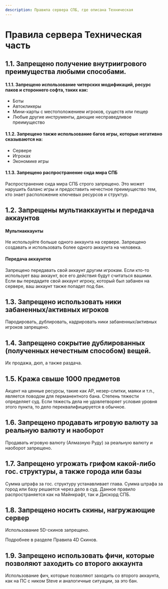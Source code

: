 ```yaml
---
description: Правила сервера СПБ, где описана Техническая
---
```

# Правила сервера Техническая часть

## 1.1. Запрещено получение внутриигрового преимущества любыми способами.

#### 1.1.1. Запрещено использование читерских модификаций, ресурс паков и стороннего софта, таких как:
- Боты
- Автокликеры
- Мини-карты с местоположением игроков, существ или пещер
- Любые другие инструменты, дающие несправедливое преимущество

#### 1.1.2. Запрещено также использование багов игры, которые негативно сказываются на:
- Сервере
- Игроках
- Экономике игры

#### 1.1.3. Запрещено распространение сида мира СПБ
Распространение сида мира СПБ строго запрещено. Это может нарушить баланс игры и предоставить нечестное преимущество тем, кто знает расположение ключевых ресурсов и структур.

## 1.2. Запрещены мультиаккаунты и передача аккаунтов
#### Мультиаккаунты
Не используйте больше одного аккаунта на сервере. Запрещено создавать и использовать более одного аккаунта на человека.
#### Передача аккаунтов
Запрещено передавать свой аккаунт другим игрокам. Если кто-то использует ваш аккаунт, все его действия будут считаться вашими. Если вы передадите свой аккаунт игроку, который был забанен на сервере, ваш аккаунт также попадет под бан.

## 1.3. Запрещено использовать ники забаненных/активных игроков

Пародировать, дублировать, кадрировать ники забаненных/активных игроков запрещено.

## 1.4. Запрещено сокрытие дублированных (полученных нечестным способом) вещей.

Их продажа, дюп, а также раздача.

## 1.5. Кража свыше 1000 предметов

Акцент на ценные ресурсы, такие как АР, незер-слитки, маяки и т.п., является поводом для перманентного бана. Степень тяжести определяет суд. Если тяжесть дела не удовлетворяет условия уровня этого пункта, то дело переквалифицируется в обычное.

## 1.6. Запрещено продавать игровую валюту за реальную валюту и наоборот

Продавать игровую валюту (Алмазную Руду) за реальную валюту и наоборот запрещено.

## 1.7. Запрещено угрожать грифом какой-либо гос. структуры, а также города или базы

Сумма штрафа за гос. структуру устанавливает глава. Сумма штрафа за город или базу решается через дело в суд. Данное правило распространяется как на Майнкрафт, так и Дискорд СПБ.

## 1.8. Запрещено носить скины, нагружающие сервер
Использование 5D-скинов запрещено.

Подробнее в разделе Правила 4D Скинов.

## 1.9. Запрещено использовать фичи, которые позволяют заходить со второго аккаунта

Использование фич, которые позволяют заходить со второго аккаунта, как на ПС с ником Steve и аналогичные ситуации, за это бан.
